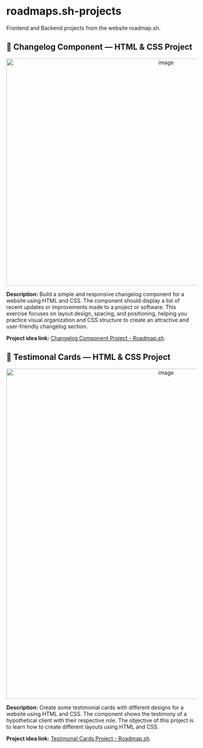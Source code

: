 # roadmaps.sh-projects
Frontend and Backend projects from the website roadmap.sh.

## 🧩 Changelog Component — HTML & CSS Project
<p align="center">
  <img width="830" height="599" alt="image" src="https://github.com/user-attachments/assets/33854d10-2d51-4194-a57c-d38c0dbc9fdd" />
</p>

**Description:**
Build a simple and responsive changelog component for a website using HTML and CSS.
The component should display a list of recent updates or improvements made to a project or software.
This exercise focuses on layout design, spacing, and positioning, helping you practice visual organization and CSS structure to create an attractive and user-friendly changelog section.


**Project idea link:** [Changelog Component Project - Roadmap.sh](https://roadmap.sh/projects/changelog-component).

## 💬 Testimonal Cards — HTML & CSS Project
<p align="center">
  <img width="830" height="871" alt="image" src="https://github.com/user-attachments/assets/33887cbd-7b02-45cb-9055-554c6091ac4e" />
</p>

**Description:**
Create some testimonial cards with different designs for a website using HTML and CSS.
The component shows the testimony of a hypothetical client with their respective role.
The objective of this project is to learn how to create different layouts using HTML and CSS.


**Project idea link:** [Testimonal Cards Project - Roadmap.sh](https://roadmap.sh/projects/testimonial-cards).

